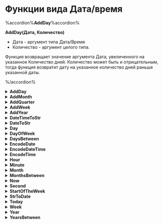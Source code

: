 # Функции вида Дата/время

%accordion%**AddDay**%accordion%

**AddDay(Дата, Количество)**
  * Дата - аргумент типа Дата/Время
  * Количество - аргумент целого типа.

Функция возвращает значение аргумента Дата, увеличенного на указанное Количество дней. Количество может быть и отрицательным, тогда функция возвратит дату на указанное количество дней раньше указанной даты.

%/accordion%


<details><summary><b>AddDay</b></summary>
<br><b>AddDay(Дата, Количество)</b>
<ul>
<li>Дата - аргумент типа Дата/Время
<li>Количество - аргумент целого типа.
</ul>
Функция возвращает значение аргумента Дата, увеличенного на указанное Количество дней. Количество может быть и отрицательным, тогда функция возвратит дату на указанное количество дней раньше указанной даты.<br><br>
</details>

<details><summary><b>AddMonth</b></summary><summary>
<br><b>AddMonth(Дата, Количество)</b>
<ul>
<li> Дата - аргумент типа Дата/Время
<li> Количество - аргумент целого типа.
</ul>
Функция возвращает значение аргумента Дата, увеличенного на указанное Количество месяцев. Количество может быть и отрицательным, тогда функция возвратит дату на указанное количество месяцев раньше указанной даты.<br>
<br>
Если указанный день месяца больше, чем последний день получившегося месяца, то функция устанавливает дату на последний день получившегося месяца.<br><br>
</details>

<details><summary><b>AddQuarter</b></summary>
<br><b>AddQuarter(Дата, Количество)</b>
<ul>
<li>Дата - аргумент типа Дата/Время
<li>Количество - аргумент целого типа.
</ul>
Функция возвращает значение аргумента Дата, увеличенного на указанное Количество кварталов. Количество может быть и отрицательным, тогда функция возвратит дату на указанное количество кварталов раньше указанной даты.<br>
<br>
Если указанный день месяца больше, чем последний день месяца получившегося квартала , то функция устанавливает дату на последний день месяца получившегося квартала.<br><br>
</details>

<details><summary><b>AddWeek</b></summary>
<br><b>AddWeek(Дата, Количество)</b>
<ul>
<li>Дата - аргумент типа Дата/Время
<li>Количество - аргумент целого типа.
</ul>
Функция возвращает значение аргумента Дата, увеличенного на указанное Количество недель. Количество может быть и отрицательным, тогда функция возвратит дату на указанное количество недель раньше указанной даты.<br><br>
</details>

 <details><summary><b>AddYear</b></summary>
 <br><b>AddYear(Дата, Количество)</b>
<ul>
<li>Дата - аргумент типа Дата/Время
<li>Количество - аргумент целого типа.
</ul>
Функция возвращает значение аргумента Дата, увеличенного на указанное Количество лет. Количество может быть и отрицательным, тогда функция возвратит дату на указанное количество лет раньше указанной даты. <br><br>
</details>

<details><summary><b>DateTimeToStr</b></summary>
<br><b>DateTimeToStr(Датавремя [, Форматдаты [, Формат_времени]])</b>
<ul>
<li>Датавремя - выражение типа дата/время. * Форматдаты - необязательный параметр формат даты в терминах D, M, Y.
<li>Формат_времени - необязательный параметр формат времени в терминах H, N, S, Z.
</ul>
Возвращает строковое представление аргумента Дата_время. Примеры формата даты:<br><br>

<pre>"DD.MM.YY" - преобразует дату в формат "день.месяц.год" ("25.12.04") "MM/DD/YYYY"  - преобразует дату в формат "месяц.день.год" ("12/25/2004")</pre>
<br>
Примеры формата времени:
<br>
<pre>"H:NN" - преобразует время в формат "часы:минуты" ("9:53") "HH:NN:SS"  - преобразует время в формат "часы:минуты:секунды" ("09:05:53")</pre><br><br>
</details>


 <details><summary><b>DateToStr</b></summary>
 <br><b>DateToStr(Дата [, Формат_даты])</b>
<ul>
<li>Дата - выражение типа дата/время.
<li>Формат_даты - необязательный параметр формат даты в терминах D, M, Y.
</ul>
Возвращает строковое представление аргумента Дата. Примеры формата даты:
<br>
<pre>"DD.MM.YY" - преобразует дату в формат "день.месяц.год" ("25.12.04") "MM/DD/YYYY"  - преобразует дату в формат "месяц.день.год" ("12/25/2004")</pre><br><br>
</details>

<details><summary><b>Day</b></summary>
<br><b>Day(Дата)</b>
<ul>
<li>Дата - поле типа дата.
</ul>
Возвращает день по заданной дате.<br><br>
</details>

<details><summary><b>DayOfWeek</b></summary>
<br><b>DayOfWeek(Дата)</b>
<ul>
   <li>Дата - поле типа дата.
</ul>
Возвращает день недели заданной даты. <br><br>
</details>

<details><summary><b>DaysBetween</b></summary>
<br><b> DaysBetween(Дата1, Дата2)</b>
<ul>
   <li> Дата1, Дата2 - поля типа дата.
</ul>
Возвращает полное количество дней между двумя датами. <br><br>
</details>

<details><summary><b>EncodeDate</b></summary>
<br><b> EncodeDate(Год, Месяц, День)</b>
<ul>
  <li>  Год - год в виде числа,
  <li>  Месяц - месяц в виде числа,
  <li>  День - день в виде числа.
</ul>
Функция возвращает дату, сформированную из указанных аргументов. <br><br>
</details>

<details><summary><b>EncodeDateTime</b></summary>
<br><b> EncodeDateTime(Год, Месяц, День, Часы, Минуты, Секунды)</b>
<ul>
  <li>  Год - год в виде числа,
  <li>  Месяц - месяц в виде числа,
  <li>  День - день в виде числа,
  <li>  Часы - часы в виде числа,
  <li>  Минуты - минуты в виде числа,
  <li>  Секунды - секунды в виде числа.
</ul>
Функция возвращает дату и время, сформированные из указанных аргументов. <br><br>
</details>

<details><summary><b>EncodeTime</b></summary>
<br><b> EncodeTime(Часы, Минуты, Секунды)</b>
<ul>
  <li>  Часы - часы в виде числа,
  <li>  Минуты - минуты в виде числа,
  <li>  Секунды - секунды в виде числа.
</ul>
Функция возвращает время, сформированное из указанных аргументов. <br><br>
</details>

<details><summary><b>Hour</b></summary>
<br><b> Hour(ДатаВремя)</b>
<ul>
   <li> ДатаВремя - поле типа дата/время.
</ul>
Возвращает час по заданной дате/времени. <br><br>
</details>

<details><summary><b>Minute</b></summary>
<br><b> Minute(ДатаВремя)</b>
<ul>
   <li> ДатаВремя - поле типа дата/время.
</ul>
Возвращает минуты по заданной дате/времени. <br><br>
</details>

<details><summary><b>Month</b></summary>
<br><b> Month(Дата)</b>
<ul>
   <li> Дата - поле типа дата.
</ul>
Возвращает месяц по заданной дате. <br><br>
</details>

<details><summary><b>MonthsBetween</b></summary>
<br><b> MonthsBetween(Дата1, Дата2)</b>
<ul>
  <li>  Дата1, Дата2 - поля типа дата.
</ul>
Возвращает полное количество месяцев между двумя датами. <br><br>
</details>

<details><summary><b>Now</b></summary>
<br><b> Now()</b>
<ul>
   <li> Аргументы отсутствуют.
</ul>
Возвращает текущую дату и время. Так как текущая дата и время - это время вычисления выражения, которое считается каждый раз при получении значения этого выражения, например, при просмотре результата в виде таблицы или при выполнении экспорта данных, то можно, при наличии параметра выражения «Кэшировать рассчитанные значения выражения» включить эту опцию. <br><br>
</details>

<details><summary><b>Second</b></summary>
<br><b> Second(ДатаВремя)</b>
<ul>
  <li>  ДатаВремя - поле типа дата/время.
</ul>
Возвращает секунды по заданной дате/времени. <br><br>
</details>

<details><summary><b>StartOfTheWeek</b></summary>
<br><b> StartOfTheWeek(Дата)</b>
<ul>
   <li> Дата - аргумент типа Дата/Время.
</ul>
Функция возвращает дату начала указанной недели в соответствии со стандартом ISO 8601, по которому неделя начинается с понедельника и заканчивается воскресеньем. <br><br>
</details>

<details><summary><b>StrToDate</b></summary>
<br><b> StrToDate(Аргумент [, Формат])</b>
<ul>
   <li> Аргумент - строковое выражение, содержащее дату/время
   <li> Формат - необязательный параметр формат даты/время в терминах D, M, Y, H, N, S, Z
</ul>
Функция конвертирует строку, содержащую дату в формат типа «Дата/Время». Примеры формата:<br>

<pre>"DD.MM.YY" - говорит, что Аргумент содержит строки вида "25.12.04"; "DD/MM/YY/HH:NN:SS" - говорит, что Аргумент содержит строки вида "25/12/04/12:44:54";</pre><br><br>
</details>

<details><summary><b>Today</b></summary>
 <br><b>Today()</b>
<ul>
  <li>  Аргументы отсутствуют.
</ul>
Возвращает текущую дату. Так как текущая дата - это дата вычисления выражения, которое считается каждый раз при получении значения этого выражения, например, при просмотре результата в виде таблицы или при выполнении экспорта данных, то можно, при наличии параметра выражения «Кэшировать рассчитанные значения выражения» включить эту опцию. <br><br>
</details>

<details><summary><b>Week</b></summary>
<br><b> Week(Дата)</b>
<ul>
  <li>  Дата - поле типа дата.
</ul>
Возвращает номер недели в году по заданной дате в соответствии со стандартом ISO 8601, по которому неделя начинается с понедельника и заканчивается воскресеньем. Первая неделя года начинается с понедельника, для дней с 1 января по первый понедельник возвращается номер последней недели предыдущего года. <br><br>
</details>

<details><summary><b>Year</b></summary>
<br><b> Year(Дата)</b>
<ul>
  <li>  Дата - поле типа дата.
</ul>
Возвращает год по заданной дате. <br><br>
</details>

<details><summary><b>YearsBetween</b></summary>
<br><b> YearsBetween(Дата1, Дата2)</b>
<ul>
  <li>  Дата1, Дата2 - поля типа дата.
</ul>
Возвращает полное количество лет между двумя датами.<br><br>
</details>